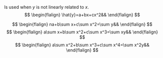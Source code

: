 Is used when $y$ is not linearly related to $x$.
$$
\begin{flalign}
\hat{y}=a+bx+cx^2&&
\end{flalign}
$$

$$
\begin{flalign}
na+b\sum x+c\sum x^2=\sum y&&
\end{flalign}
$$
$$
\begin{flalign}
a\sum x+b\sum x^2+c\sum x^3=\sum xy&&
\end{flalign}
$$
$$
\begin{flalign}
a\sum x^2+b\sum x^3+c\sum x^4=\sum x^2y&&
\end{flalign}
$$